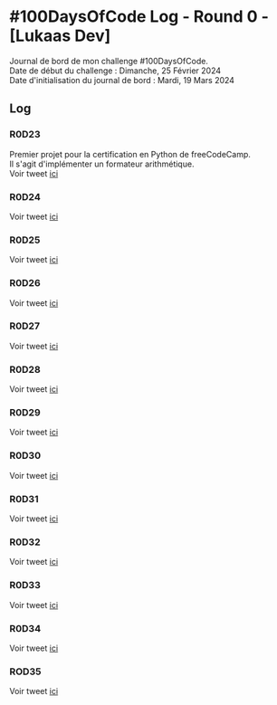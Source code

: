 # #100DaysOfCode Log - Round 0 - [Lukaas Dev]

Journal de bord de mon challenge #100DaysOfCode.  
Date de début du challenge : Dimanche, 25 Février 2024  
Date d'initialisation du journal de bord : Mardi, 19 Mars 2024

## Log

### R0D23
Premier projet pour la certification en Python de freeCodeCamp.  
Il s'agit d'implémenter un formateur arithmétique.  
Voir tweet [ici](https://twitter.com/lukaas_dev/status/1769851556759765470)

### R0D24
Voir tweet [ici](https://twitter.com/lukaas_dev/status/1770238616725274882)

### R0D25
Voir tweet [ici](https://twitter.com/lukaas_dev/status/1770598410774585424)

### R0D26  
Voir tweet [ici](https://twitter.com/lukaas_dev/status/1770905712215949635)

### R0D27  
Voir tweet [ici](https://twitter.com/lukaas_dev/status/1773747756869320833)

### R0D28
Voir tweet [ici](https://twitter.com/lukaas_dev/status/1774052848663204316)

### R0D29  
Voir tweet [ici](https://twitter.com/lukaas_dev/status/1774568735296143419)

### R0D30  
Voir tweet [ici](https://twitter.com/lukaas_dev/status/1774846751943356696)

### R0D31  
Voir tweet [ici](https://twitter.com/lukaas_dev/status/1775277057980981570)

### R0D32  
Voir tweet [ici](https://twitter.com/lukaas_dev/status/1775667784082510226)

### R0D33  
Voir tweet [ici](https://twitter.com/lukaas_dev/status/1775878273769013547)

### R0D34  
Voir tweet [ici](https://twitter.com/lukaas_dev/status/1776386765399420956)

### ROD35  
Voir tweet [ici](https://twitter.com/lukaas_dev/status/1776596820640006292)